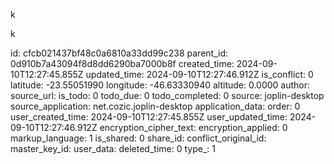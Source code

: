 k

k

id: cfcb021437bf48c0a6810a33dd99c238
parent_id: 0d910b7a43094f8d8dd6290ba7000b8f
created_time: 2024-09-10T12:27:45.855Z
updated_time: 2024-09-10T12:27:46.912Z
is_conflict: 0
latitude: -23.55051990
longitude: -46.63330940
altitude: 0.0000
author: 
source_url: 
is_todo: 0
todo_due: 0
todo_completed: 0
source: joplin-desktop
source_application: net.cozic.joplin-desktop
application_data: 
order: 0
user_created_time: 2024-09-10T12:27:45.855Z
user_updated_time: 2024-09-10T12:27:46.912Z
encryption_cipher_text: 
encryption_applied: 0
markup_language: 1
is_shared: 0
share_id: 
conflict_original_id: 
master_key_id: 
user_data: 
deleted_time: 0
type_: 1